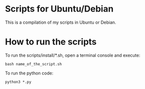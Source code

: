 # Scripts for Ubuntu/Debian

This is a compilation of my scripts in Ubuntu or Debian.

# How to run the scripts

To run the scripts/install/*.sh, open a terminal console and execute:

```
bash name_of_the_script.sh
```

To run the python code:

```
python3 *.py
```

